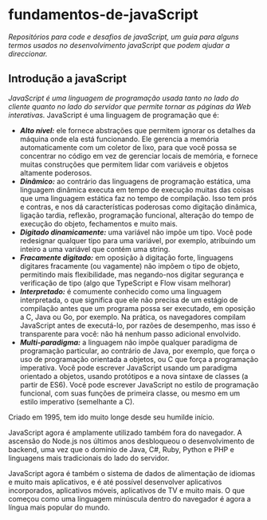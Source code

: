 # fundamentos-de-javaScript
 _Repositórios para code e desafios de javaScript, um guia para alguns termos usados no desenvolvimento javaScript que podem ajudar a direccionar._

## Introdução a javaScript
_JavaScript é uma linguagem de programação usada tanto no lado do cliente quanto no lado do servidor que permite tornar as páginas da Web interativas._
JavaScript é uma linguagem de programação que é:

- ***Alto nível:*** ele fornece abstrações que permitem ignorar os detalhes da máquina onde ela está funcionando. Ele gerencia a memória automaticamente com um coletor de lixo, para que você possa se concentrar no código em vez de gerenciar locais de memória, e fornece muitas construções que permitem lidar com variáveis e objetos altamente poderosos.
- ***Dinâmico:*** ao contrário das linguagens de programação estática, uma linguagem dinâmica executa em tempo de execução muitas das coisas que uma linguagem estática faz no tempo de compilação. Isso tem prós e contras, e nos dá características poderosas como digitação dinâmica, ligação tardia, reflexão, programação funcional, alteração do tempo de execução do objeto, fechamentos e muito mais.
- ***Digitado dinamicamente:*** uma variável não impõe um tipo. Você pode redesignar qualquer tipo para uma variável, por exemplo, atribuindo um inteiro a uma variável que contém uma string.
- ***Fracamente digitado:*** em oposição à digitação forte, linguagens digitares fracamente (ou vagamente) não impõem o tipo de objeto, permitindo mais flexibilidade, mas negando-nos digitar segurança e verificação de tipo (algo que TypeScript e Flow visam melhorar)
- ***Interpretado:*** é comumente conhecido como uma linguagem interpretada, o que significa que ele não precisa de um estágio de compilação antes que um programa possa ser executado, em oposição a C, Java ou Go, por exemplo. Na prática, os navegadores compilam JavaScript antes de executá-lo, por razões de desempenho, mas isso é transparente para você: não há nenhum passo adicional envolvido.
- ***Multi-paradigma:*** a linguagem não impõe qualquer paradigma de programação particular, ao contrário de Java, por exemplo, que força o uso de programação orientada a objetos, ou C que força a programação imperativa. Você pode escrever JavaScript usando um paradigma orientado a objetos, usando protótipos e a nova sintaxe de classes (a partir de ES6). Você pode escrever JavaScript no estilo de programação funcional, com suas funções de primeira classe, ou mesmo em um estilo imperativo (semelhante a C).

Criado em 1995, tem ido muito longe desde seu humilde início.

JavaScript agora é amplamente utilizado também fora do navegador. A ascensão do Node.js nos últimos anos desbloqueou o desenvolvimento de backend, uma vez que o domínio de Java, C#, Ruby, Python e PHP e linguagens mais tradicionais do lado do servidor.

JavaScript agora é também o sistema de dados de alimentação de idiomas e muito mais aplicativos, e é até possível desenvolver aplicativos incorporados, aplicativos móveis, aplicativos de TV e muito mais. O que começou como uma linguagem minúscula dentro do navegador é agora a língua mais popular do mundo.
